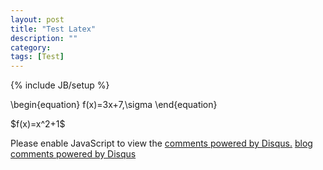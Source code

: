```yaml
---
layout: post
title: "Test Latex"
description: ""
category: 
tags: [Test]
---
```

{% include JB/setup %}

<p> \begin{equation} f(x)=3x+7,\sigma \end{equation} </p>

<p> $f(x)=x^2+1$ </p>

<script type="text/javascript">
    /* * * CONFIGURATION VARIABLES: EDIT BEFORE PASTING INTO YOUR WEBPAGE * * */
    var disqus_shortname = 'shenfeng-blog'; // required: replace example with your forum shortname

    /* * * DON'T EDIT BELOW THIS LINE * * */
    (function() {
        var dsq = document.createElement('script'); dsq.type = 'text/javascript'; dsq.async = true;
        dsq.src = 'http://' + disqus_shortname + '.disqus.com/embed.js';
        (document.getElementsByTagName('head')[0] || document.getElementsByTagName('body')[0]).appendChild(dsq);
    })();
</script>
<noscript>Please enable JavaScript to view the <a href="http://disqus.com/?ref_noscript">comments powered by Disqus.</a></noscript>
<a href="http://disqus.com" class="dsq-brlink">blog comments powered by <span class="logo-disqus">Disqus</span></a>
<script>
  var post = document.getElementsByClassName('post')[0];
  if(post && post.querySelectorAll) {
    var links = post.querySelectorAll('a');
    for(var i = 0; i < links.length; i++) {
      var a = links[i];
      a.setAttribute('target', '_blank');
    }
  }
</script>
<!-- MathJax Section -->
 
<script type="text/javascript"
src="http://cdn.mathjax.org/mathjax/latest/MathJax.js?config=TeX-AMS-MML_HTMLorMML"></script>
<script>
 MathJax.Hub.Config({
          tex2jax: {
		  inlineMath: [["$", "$"], ["\\\\(", "\\\\)"]],displayMath: [["$$", "$$"], ["\\[", "\\]"]],
		  skipTags: ['script', 'noscript', 'style', 'textarea', 'pre']
          }
    });
    MathJax.Hub.Queue(function() {
        var all = MathJax.Hub.getAllJax(), i;
        for(i=0; i < all.length; i += 1) {
            all[i].SourceElement().parentNode.className += ' has-jax';
        }
    });
</script>